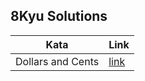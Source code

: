 ## 8Kyu Solutions
 | Kata              | Link                               |
|-------------------|------------------------------------|
| Dollars and Cents | [link](/8kyu/Dollars-and-Cents.py) |

